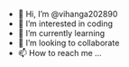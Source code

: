 - 👋 Hi, I’m @vihanga202890
- 👀 I’m interested in coding
- 🌱 I’m currently learning 
- 💞️ I’m looking to collaborate
- 📫 How to reach me ...

<!---
vihanga202890/vihanga202890 is a ✨ special ✨ repository because its `README.md` (this file) appears on your GitHub profile.
You can click the Preview link to take a look at your changes.
--->
